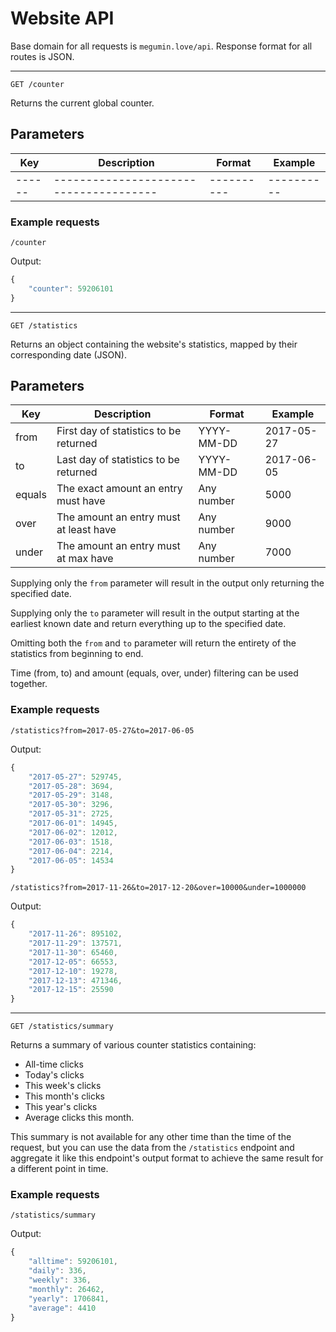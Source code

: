 # Website API

Base domain for all requests is ``megumin.love/api``.
Response format for all routes is JSON.

---

`GET /counter`

Returns the current global counter.

## Parameters

| Key    | Description                            | Format     | Example    |
| ------ | -------------------------------------- | ---------- | ---------- |
| ------ | -------------------------------------- | ---------- | ---------- |

### Example requests

`/counter`

Output:

```js
{
    "counter": 59206101
}
```

---

`GET /statistics`

Returns an object containing the website's statistics, mapped by their corresponding date (JSON).

## Parameters

| Key    | Description                            | Format     | Example    |
| ------ | -------------------------------------- | ---------- | ---------- |
| from   | First day of statistics to be returned | YYYY-MM-DD | 2017-05-27 |
| to     | Last day of statistics to be returned  | YYYY-MM-DD | 2017-06-05 |
| equals | The exact  amount an entry must have   | Any number | 5000       |
| over   | The amount an entry must at least have | Any number | 9000       |
| under  | The amount an entry must at max have   | Any number | 7000       |

Supplying only the `from` parameter will result in the output only returning the specified date.

Supplying only the `to` parameter will result in the output starting at the earliest known date and return everything up to the specified date.

Omitting both the `from` and `to` parameter will return the entirety of the statistics from beginning to end.

Time (from, to) and amount (equals, over, under) filtering can be used together.

### Example requests

`/statistics?from=2017-05-27&to=2017-06-05`

Output:

```js
{
    "2017-05-27": 529745,
    "2017-05-28": 3694,
    "2017-05-29": 3148,
    "2017-05-30": 3296,
    "2017-05-31": 2725,
    "2017-06-01": 14945,
    "2017-06-02": 12012,
    "2017-06-03": 1518,
    "2017-06-04": 2214,
    "2017-06-05": 14534
}
```

`/statistics?from=2017-11-26&to=2017-12-20&over=10000&under=1000000`

Output:

```js
{
    "2017-11-26": 895102,
    "2017-11-29": 137571,
    "2017-11-30": 65460,
    "2017-12-05": 66553,
    "2017-12-10": 19278,
    "2017-12-13": 471346,
    "2017-12-15": 25590
}
```

---

`GET /statistics/summary`

Returns a summary of various counter statistics containing:

- All-time clicks
- Today's clicks
- This week's clicks
- This month's clicks
- This year's clicks
- Average clicks this month.

This summary is not available for any other time than the time of the request, but you can use the data from the `/statistics` endpoint and aggregate it like this endpoint's output format to achieve the same result for a different point in time.


### Example requests

`/statistics/summary`

Output:

```js
{
    "alltime": 59206101,
    "daily": 336,
    "weekly": 336,
    "monthly": 26462,
    "yearly": 1706841,
    "average": 4410
}
```